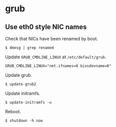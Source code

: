 # grub

## Use eth0 style NIC names

Check that NICs have been renamed by boot.

```
$ dmesg | grep renamed
```

Update `GRUB_CMDLINE_LINUX` at `/etc/default/grub`.

```
GRUB_CMDLINE_LINUX="net.ifnames=0 biosdevname=0"
```

Update grub.

```
$ update-grub2
```

Update initramfs.

```
$ update-initramfs -u
```

Reboot.

```
$ shutdown -h now
```
